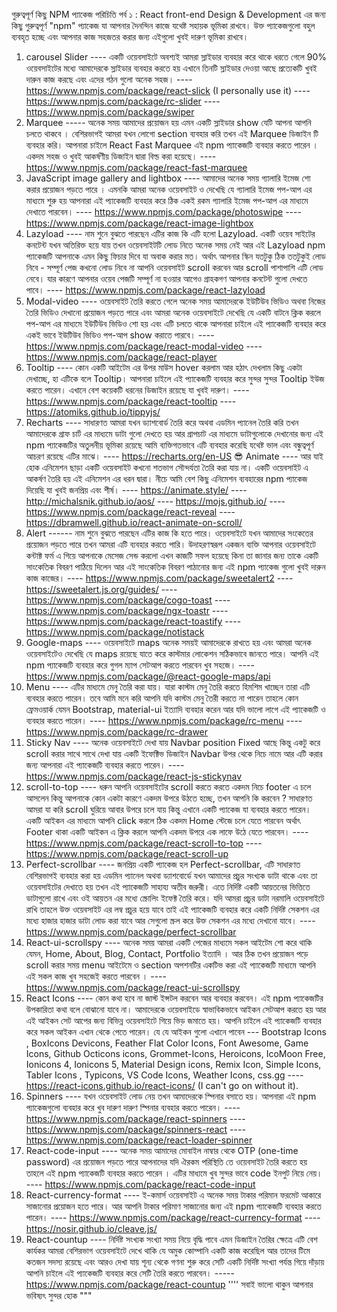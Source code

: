 গুরুত্বপূর্ণ কিছু NPM প্যাকেজ পরিচিতি পর্ব ১ :
React front-end Design & Development এর জন্য কিছু গুরুত্বপূর্ণ "npm" প্যাকেজ যা আপনার দৈনন্দিন কাজে যথেষ্ট সহায়ক ভূমিকা রাখবে। উক্ত প্যাকেজগুলো বহুল ব্যবহৃত হচ্ছে এবং আপনার কাজ সহজতর করার জন্য এইগুলো খুবই দারুণ ভূমিকা রাখবে।
1) carousel Slider ---- একটি ওয়েবসাইটে অবশ্যই আমরা স্লাইডার ব্যবহার করে থাকে ধরতে গেলে 90% ওয়েবসাইটের মধ্যে আমাদেরকে স্লাইডার ব্যবহার করতে হয় এখানে তিনটি স্লাইডার দেওয়া আছে প্রত্যেকটি খুবই দারুন কাজ করছে এবং এদের গঠন গুলো অনেক সহজ।
---- https://www.npmjs.com/package/react-slick (I personally use it)
---- https://www.npmjs.com/package/rc-slider
---- https://www.npmjs.com/package/swiper
2) Marquee ----- অনেক সময় আমাদের প্রয়োজন হয় এমন একটি স্লাইডার show যেটি আপনা আপনি চলতে থাকবে । বেশিরভাগই আমরা যখন লোগো section ব্যবহার করি তখন এই Marquee ডিজাইন টি ব্যবহার করি। আপনারা চাইলে React Fast Marquee এই npm প্যাকেজটি ব্যবহার করতে পারেন । একদম সহজ ও খুবই আকর্ষণীয় ডিজাইন দ্বারা বিল্ড করা হয়েছে।
---- https://www.npmjs.com/package/react-fast-marquee
3) JavaScript image gallery and lightbox ---- আমাদের অনেক সময় গ্যালারি ইমেজ শো করার প্রয়োজন পড়তে পারে । এমনকি আমরা অনেক ওয়েবসাইট ও দেখেছি যে গ্যালারি ইমেজ পপ-আপ এর মাধ্যমে শুরু হয় আপনারা এই প্যাকেজটি ব্যবহার করে ঠিক একই রকম গ্যালারি ইমেজ পপ-আপ এর মাধ্যমে দেখাতে পারবেন।
---- https://www.npmjs.com/package/photoswipe
---- https://www.npmjs.com/package/react-image-lightbox
4) Lazyload ---- নাম শুনে বুঝতে পারছেন এটির কাজ কি এটি হলো Lazyload. একটি ওয়েব সাইটের কনটেন্ট যখন অতিরিক্ত হয়ে যায় তখন ওয়েবসাইটটি লোড নিতে অনেক সময় নেই আর এই Lazyload npm প্যাকেজটি আপনাকে এমন কিছু ফিচার দিবে যা অবাক করার মত। অর্থাৎ আপনার স্কিন যতটুকু ঠিক ততটুকুই লোড নিবে - সম্পূর্ণ পেজ কখনো লোড নিবে না আপনি ওয়েবসাইট scroll করবেন আর scroll পাশাপাশি এটি লোড নেবে। যার কারণে আপনার ওয়েব পেজটি সম্পূর্ণ না হওয়ার আগেও গ্রাহকগণ আপনার কনটেন্ট গুলো দেখতে পাবে।
---- https://www.npmjs.com/package/react-lazyload
5) Modal-video ---- ওয়েবসাইট তৈরি করতে গেলে অনেক সময় আমাদেরকে ইউটিউব ভিডিও অথবা নিজের তৈরি ভিডিও দেখানো প্রয়োজন পড়তে পারে এবং আমরা অনেক ওয়েবসাইটে দেখেছি যে একটি বাটনে ক্লিক করলে পপ-আপ এর মাধ্যমে ইউটিউব ভিডিও শো হয় এবং এটি চলতে থাকে আপনারা চাইলে এই প্যাকেজটি ব্যবহার করে একই ভাবে ইউটিউব ভিডিও পপ-আপ show করাতে পারবে।
---- https://www.npmjs.com/package/react-modal-video
---- https://www.npmjs.com/package/react-player
6) Tooltip ---- কোন একটি আইটেম এর উপর মাউস hover করলাম আর হঠাৎ দেখলাম কিছু একটা দেখাচ্ছে, হা এটিকে বলে Tooltip। আপনারা চাইলে এই প্যাকেজটি ব্যবহার করে সুন্দর সুন্দর Tooltip ইউজ করতে পারেন। এখানে বেশ কয়েকটি ধরনের ডিজাইন রয়েছে যা খুবই দারুণ।
---- https://www.npmjs.com/package/react-tooltip
---- https://atomiks.github.io/tippyjs/
7) Recharts ---- সাধারণত আমরা যখন ড্যাশবোর্ড তৈরি করে অথবা এডমিন প্যানেল তৈরি করি তখন আমাদেরকে গ্রাফ চার্ট এর মাধ্যমে ডাটা গুলো দেখতে হয় আর গ্রাপচাট এর মাধ্যমে ডাটাগুলোকে দেখানোর জন্য এই npm প্যাকেজটির অতুলনীয় ভূমিকা রয়েছে আমি ব্যক্তিগতভাবে এটি ব্যবহার করেছি যথেষ্ট ভাল এবং বন্ধুত্বপূর্ণ আচরণ রয়েছে এটির মাঝে।
---- https://recharts.org/en-US
😎 Animate ---- আর যাই হোক এনিমেশন ছাড়া একটি ওয়েবসাইট কখনো শতভাগ সৌন্দর্যতা তৈরি করা যায় না। একটি ওয়েবসাইট এ আকর্ষণ তৈরি হয় এই এনিমেশন এর ধরন দ্বারা। নীচে আমি বেশ কিছু এনিমেশন ব্যবহারের npm প্যাকেজ দিয়েছি যা খুবই জনপ্রিয় এবং শীর্ষ।
---- https://animate.style/
---- http://michalsnik.github.io/aos/
---- https://mojs.github.io/
---- https://www.npmjs.com/package/react-reveal
---- https://dbramwell.github.io/react-animate-on-scroll/
9) Alert ------ নাম শুনে বুঝতে পারছেন এটির কাজ কি হতে পারে। ওয়েবসাইটে যখন আমাদের সংকেতের প্রয়োজন পড়তে পারে তখন আমরা এটি ব্যবহার করতে পারি। উদাহরণস্বরূপ একজন ব্যক্তি আপনার ওয়েবসাইটে কন্টাক্ট ফর্ম এ গিয়ে আপনাকে মেসেজ সেন্ড করলো এখন কাজটি সফল হয়েছে কিনা তা জানার জন্য তাকে একটি সাংকেতিক বিবরণ পাঠিয়ে দিলেন আর এই সাংকেতিক বিবরণ পাঠানোর জন্য এই npm প্যাকেজ গুলো খুবই দারুন কাজ কাজের।
---- https://www.npmjs.com/package/sweetalert2
---- https://sweetalert.js.org/guides/
---- https://www.npmjs.com/package/cogo-toast
---- https://www.npmjs.com/package/ngx-toastr
---- https://www.npmjs.com/package/react-toastify
---- https://www.npmjs.com/package/notistack
10) Google-maps ---- ওয়েবসাইটে maps অনেক সময়ই আমাদেরকে রাখতে হয় এবং আমরা অনেক ওয়েবসাইটেও দেখেছি যে maps রয়েছে যাতে করে কাস্টমার লোকেশন সঠিকভাবে জানতে পারে। আপনি এই npm প্যাকেজটি ব্যবহার করে গুগল ম্যাপ সেটআপ করতে পারবেন খুব সহজে।
---- https://www.npmjs.com/package/@react-google-maps/api
11) Menu ---- এটির মাধ্যমে মেনু তৈরি করা যায়। যারা কাস্টম মেনু তৈরি করতে হিমশিম খাচ্ছেন তারা এটি ব্যবহার করতে পারেন। তবে আমি মনে করি আপনি যদি কাস্টম মেনু তৈরী করতে না পারেন তাহলে কোন ফ্রেমওয়ার্ক যেমন Bootstrap, material-ui ইত্যাদি ব্যবহার করেন আর যদি ভালো লাগে এই প্যাকেজটি ও ব্যবহার করতে পারেন।
---- https://www.npmjs.com/package/rc-menu
---- https://www.npmjs.com/package/rc-drawer
12) Sticky Nav ---- অনেক ওয়েবসাইটে দেখা যায় Navbar position Fixed আছে কিন্তু একটু করে scroll করার সাথে সাথে দেখা যায় একটি ইফেক্টিভ ডিজাইন Navbar উপর থেকে নিচে নামে আর এটি করার জন্য আপনারা এই প্যাকেজটি ব্যবহার করতে পারেন।
---- https://www.npmjs.com/package/react-js-stickynav
13) scroll-to-top ---- ধরুন আপনি ওয়েবসাইটের scroll করতে করতে একদম নিচে footer এ চলে আসলেন কিন্তু আপনাকে কোন একটা কারণে একদম উপরে উঠতে হচ্ছে, তখন আপনি কি করবেন ? সাধারণত আমরা যা করি scroll ঘুরিয়ে আবার উপরে চলে যায় কিন্তু এখানে একটি প্যাকেজ যা ব্যবহার করতে পারেন। একটি আইকন এর মাধ্যমে আপনি click করলে ঠিক একদম Home স্টেজে চলে যেতে পারবেন অর্থাৎ Footer থাকা একটি আইকন এ ক্লিক করলে আপনি একদম উপরে এক লাফে উঠে যেতে পারবেন।
---- https://www.npmjs.com/package/react-scroll-to-top
---- https://www.npmjs.com/package/react-scroll-up
14) Perfect-scrollbar ---- জনপ্রিয় একটি প্যাকেজ হল Perfect-scrollbar, এটি সাধারণত বেশিরভাগই ব্যবহার করা হয় এডমিন প্যানেল অথবা ড্যাশবোর্ডে যখন আমাদের প্রচুর সংখ্যক ডাটা থাকে এবং তা ওয়েবসাইটের দেখাতে হয় তখন এই প্যাকেজটি সাহায্য অতীব জরুরী। এতে নির্দিষ্ট একটি আয়তনের ভিত্তিতে ডাটাগুলো রাখে এবং ওই আয়তন এর মধ্যে স্ক্রোলিং ইফেক্ট তৈরি করে। যদি আমরা প্রচুর ডাটা নরমালি ওয়েবসাইটে রাখি তাহলে উক্ত ওয়েবসাইট এর লম্ব প্রচুর হয়ে যাবে তাই এই প্যাকেজটি ব্যবহার করে একটি নির্দিষ্ট সেকশন এর মধ্যে হাজার হাজার ডাটা লোড করা যাবে আর সেগুলো স্ক্রল করে উক্ত সেকশন এর মধ্যে দেখানো যাবে।
---- https://www.npmjs.com/package/perfect-scrollbar
15) React-ui-scrollspy ---- অনেক সময় আমরা একটি পেজের মাধ্যমে সকল আইটেম শো করে থাকি যেমন, Home, About, Blog, Contact, Portfolio ইত্যাদি । আর ঠিক তখন প্রয়োজন পড়ে scroll করার সময় menu আইটেমে ও section অপশনটির একটিভ করা এই প্যাকেজটি মাধ্যমে আপনি এই সকল কাজ খুব সহজেই করতে পারবেন ।
---- https://www.npmjs.com/package/react-ui-scrollspy
16) React Icons ---- কোন কথা হবে না জাস্ট ইন্সটল করবেন আর ব্যবহার করবেন। এই npm প্যাকেজটির উপকারিতা কথা বলে বোঝানো যাবে না। আমাদেরকে ওয়েবসাইডে স্বাভাবিকভাবে আইকন সেটআপ করতে হয় আর এই আইকন সেট আপের জন্য বিভিন্ন ওয়েবসাইটে গিয়ে ভিড় জমাতে হয়। আপনি চাইলে এই প্যাকেজটি ব্যবহার করে সকল আইকন এখান থেকে পেতে পারেন। যে যে আইকন গুলো এখানে পাবেন --- Bootstrap Icons , BoxIcons Devicons, Feather Flat Color Icons, Font Awesome, Game Icons, Github Octicons icons, Grommet-Icons, Heroicons, IcoMoon Free, Ionicons 4, Ionicons 5, Material Design icons, Remix Icon, Simple Icons, Tabler Icons , Typicons, VS Code Icons, Weather Icons, css.gg
---- https://react-icons.github.io/react-icons/ (I can't go on without it).
17) Spinners ---- যখন ওয়েবসাইট লোড নেয় তখন আমাদেরকে স্পিনার বসাতে হয়। আপনারা এই npm প্যাকেজগুলো ব্যবহার করে খুব দারুণ দারুণ স্পিনার ব্যবহার করতে পারেন।
---- https://www.npmjs.com/package/react-spinners
---- https://www.npmjs.com/package/spinners-react
---- https://www.npmjs.com/package/react-loader-spinner
18) React-code-input ---- অনেক সময় আমাদের মোবাইল নাম্বার থেকে OTP (one-time password) এর প্রয়োজন পড়তে পারে আপনাদের যদি ঐরকম পরিস্থিতি তে ওয়েবসাইট তৈরি করতে হয় তাহলে এই npm প্যাকেজটি ব্যবহার করতে পারেন । এটির মাধ্যমে খুব সুন্দর ভাবে code ইনপুট নিয়ে নেয়।
---- https://www.npmjs.com/package/react-code-input
19) React-currency-format ---- ই-কমার্স ওয়েবসাইট এ অনেক সময় টাকার পরিমান ফরমেট আকারে সাজানোর প্রয়োজন হতে পারে। আর আপনি টাকার পরিমাণ সাজানোর জন্য এই npm প্যাকেজটি ব্যবহার করতে পারেন।
---- https://www.npmjs.com/package/react-currency-format
---- https://nosir.github.io/cleave.js/
20) React-countup ---- নির্দিষ্ট সংখ্যক সংখ্যা সময় নিয়ে বৃদ্ধি পাবে এমন ডিজাইন তৈরির ক্ষেত্রে এটি বেশ কার্যকর আমরা বেশিরভাগ ওয়েবসাইটে দেখে থাকি যে অমুক কোম্পানি একটি কাজ করেছিল আর তাদের টিমে কতজন সদস্য রয়েছে এবং আরও দেখা যায় শূন্য থেকে গণনা শুরু করে সেটি একটি নির্দিষ্ট সংখ্যা পর্যন্ত গিয়ে দাঁড়ায় আপনি চাইলে এই প্যাকেজটি ব্যবহার করে সেটি তৈরি করতে পারবেন।
----- https://www.npmjs.com/package/react-countup
'''' সবাই ভালো থাকুন আপনার ভবিষ্যৎ সুন্দর হোক """